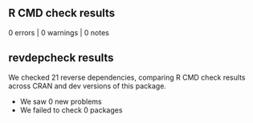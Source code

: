 ## R CMD check results

0 errors | 0 warnings | 0 notes

## revdepcheck results

We checked 21 reverse dependencies, comparing R CMD check results across CRAN and dev versions of this package.

 * We saw 0 new problems
 * We failed to check 0 packages

